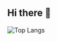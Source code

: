 ## Hi there 👋



![Top Langs](https://github-readme-stats.vercel.app/api/top-langs/?username=ldm0715)
